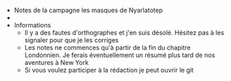 - Notes de la campagne les masques de Nyarlatotep
-
- Informations
	- Il y a des fautes d'orthographes et j'en suis désolé. Hésitez pas à les signaler pour que je les corriges
	- Les notes ne commences qu'à partir de la fin du chapitre Londonnien. Je ferais éventuellement un résumé plus tard de nos aventures à New York
	- Si vous voulez participer à la rédaction je peut ouvrir le git